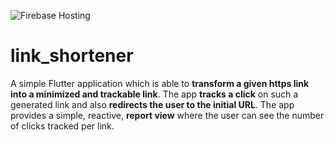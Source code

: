 ![Firebase Hosting](https://github.com/fweinaug/link_shortener/workflows/Firebase%20Hosting/badge.svg)

# link_shortener

A simple Flutter application which is able to **transform a given https link into a minimized and trackable link**.
The app **tracks a click** on such a generated link and also **redirects the user to the initial URL**.
The app provides a simple, reactive, **report view** where the user can see the number of clicks tracked per link.
